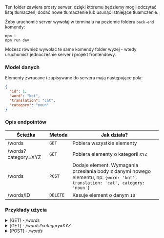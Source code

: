 Ten folder zawiera prosty serwer, dzięki któremu będziemy mogli odczytać listę tłumaczeń, dodać nowe tłumaczenie lub usunąć istniejące tłuamczenie.

Żeby uruchomić server wywołaj w terminalu na poziomie folderu `back-end` komendy:

```command
npm i
npm run dev
```

Możesz również wywołać te same komendy folder wyżej - wtedy uruchomisz jednocześnie server i projekt frontendowy.

### Model danych

Elementy zwracane i zapisywane do servera mają następujące pola:

```JSON
{
  "id": 1,
  "word": "kot",
  "translation": "cat",
  "category": "noun"
}
```

### Opis endpointów

| Ścieżka             | Metoda   | Jak działa?                                                                                                                   |
| ------------------- | -------- | ----------------------------------------------------------------------------------------------------------------------------- |
| /words              | `GET`    | Pobiera wszystkie elementy                                                                                                    |
| /words?category=XYZ | `GET`    | Pobiera elementy o kategorii `XYZ`                                                                                            |
| /words              | `POST`   | Dodaje element. Wymagania przesłania body z danymi nowego elementu, np: `{word: 'kot', translation: 'cat', category: 'noun'}` |
| /words/ID           | `DELETE` | Kasuje element o danym `ID`                                                                                                   |

### Przykłady użycia

<details>
 <summary> [GET] - <i>/words</i>  </summary>
<br>
Wywołanie:

```js
    fetch('http://localhost:3000/words`)
        .then(res => res.json())
        .console.log(res => res.json());
```

Consola:

```
[
    {
      "id": 1,
      "word": "kot",
      "translation": "cat",
      "category": "noun"
    },
    {
      "word": "skakać",
      "translation": "jump",
      "category": "verb",
      "id": 3
    }
  ]

```

</details>
<details>
 <summary> [GET] - <i>/words?category=XYZ</i>  </summary>
<br>
Wywołanie:

```js
    fetch('http://localhost:3000/words?category=noun`)
        .then(res => res.json())
        .console.log(res => res.json());
```

Consola:

```
[
    {
      "id": 1,
      "word": "kot",
      "translation": "cat",
      "category": "noun"
    }
  ]

```

## </details>

<details>
 <summary> [POST] - <i>/words</i>  </summary>
<br>
Wywołanie:

```js
fetch("http://localhost:3000/words", {
  method: "POST",
  headers: {
    "Content-Type": "application/json",
  },
  body: JSON.stringify({
    word: "pies",
    translation: "dog",
    category: "noun",
  }),
})
  .then((res) => res.json())
  .console.log((res) => res.json());
```

Consola:

```
    {
      "id": 3,
      "word": "pies",
      "translation": "dog",
      "category": "noun"
    }

```

</details>
